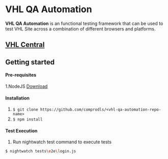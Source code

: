 # VHL QA Automation

**VHL QA Automation** is an functional testing framework that can be used to test VHL Site across a combination of different browsers and platforms.

## [VHL Central](https://www-1.qa2.vhlcentral.com)

## Getting started

#### Pre-requisites
1.NodeJS [Download](https://nodejs.org/en/download/)

#### Installation
1. `$ git clone https://github.com/comprodls/<vhl-qa-automation-repo-name>`
2. `$ npm install`

#### Test Execution
1. Run nightwatch test command to execute tests
```sh
$ nightwatch tests\e2e\login.js
```
